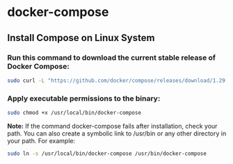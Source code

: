 # docker-compose

## Install Compose on Linux System


### Run this command to download the current stable release of Docker Compose:
```bash
sudo curl -L "https://github.com/docker/compose/releases/download/1.29.2/docker-compose-$(uname -s)-$(uname -m)" -o /usr/local/bin/docker-compose
```

### Apply executable permissions to the binary:
```bash
sudo chmod +x /usr/local/bin/docker-compose
```
**Note:** If the command docker-compose fails after installation, check your path. You can also create a symbolic link to /usr/bin or any other directory in your path.
For example:
```bash
sudo ln -s /usr/local/bin/docker-compose /usr/bin/docker-compose
```

### 
